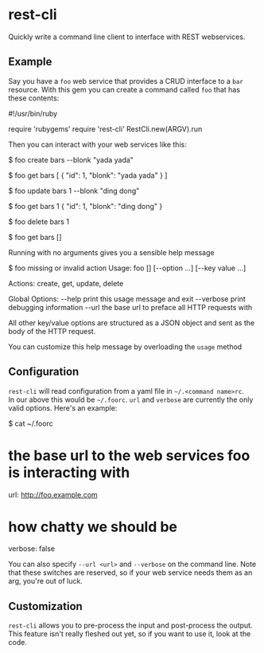 # rest-cli

Quickly write a command line client to interface with REST webservices.

## Example

Say you have a `foo` web service that provides a CRUD interface to a `bar` 
resource.  With this gem you can create a command called `foo` that has these
contents:

  #!/usr/bin/ruby 

  require 'rubygems'
  require 'rest-cli'
  RestCli.new(ARGV).run  

Then you can interact with your web services like this:

  $ foo create bars --blonk "yada yada"

  $ foo get bars
  [
    {
      "id": 1,
      "blonk": "yada yada"
    }
  ]

  $ foo update bars 1 --blonk "ding dong"

  $ foo get bars 1
  {
    "id": 1,
    "blonk": "ding dong"
  }
  
  $ foo delete bars 1
  
  $ foo get bars
  []

Running with no arguments gives you a sensible help message

  $ foo
  missing or invalid action
  Usage: foo <action> <resource> [<id>] [--option ...] [--key value ...]

  Actions: create, get, update, delete

  Global Options:
      --help        print this usage message and exit
      --verbose     print debugging information
      --url <url>   the base url to preface all HTTP requests with
      
  All other key/value options are structured as a JSON object and sent as the body
  of the HTTP request.

You can customize this help message by overloading the `usage` method

## Configuration

`rest-cli` will read configuration from a yaml file in `~/.<command name>rc`.  
In our above this would be `~/.foorc`. `url` and `verbose` are currently the 
only valid options.  Here's an example:

  $ cat ~/.foorc
  # the base url to the web services foo is interacting with
  url: http://foo.example.com
  # how chatty we should be
  verbose: false
   
You can also specify `--url <url>` and `--verbose` on the command line.  Note
that these switches are reserved, so if your web service needs them as an arg,
you're out of luck.

## Customization

`rest-cli` allows you to pre-process the input and post-process the output.
This feature isn't really fleshed out yet, so if you want to use it, look at the
code.  

